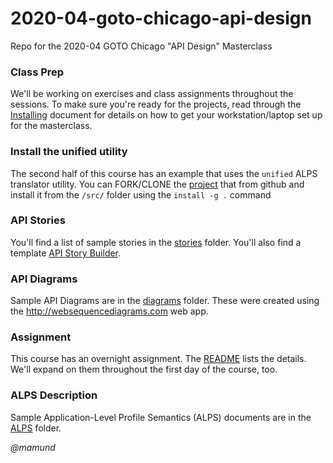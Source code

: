 # 2020-04-goto-chicago-api-design

Repo for the 2020-04 GOTO Chicago "API Design" Masterclass 

### Class Prep
We'll be working on exercises and class assignments throughout the sessions. To make sure you're ready for the projects, read through the [Installing](2020-04-installing.md) document for details on how to get your workstation/laptop set up for the masterclass.

### Install the unified utility
The second half of this course has an example that uses the `unified` ALPS translator utility. You can FORK/CLONE the [project](https://github.com/mamund/2020-04-unified-api-design) that from github and install it from the `/src/` folder using the `install -g .` command

### API Stories
You'll find a list of sample stories in the [stories](stories/) folder. You'll also find a template [API Story Builder](stories/api-story-builder.md). 

### API Diagrams
Sample API Diagrams are in the [diagrams](diagrams/) folder. These were created using the http://websequencediagrams.com web app.

### Assignment
This course has an overnight assignment. The [README](assignment/README.md) lists the details. We'll expand on them throughout the first day of the course, too.

### ALPS Description
Sample Application-Level Profile Semantics (ALPS) documents are in the [ALPS](alps/) folder. 


_@mamund_

